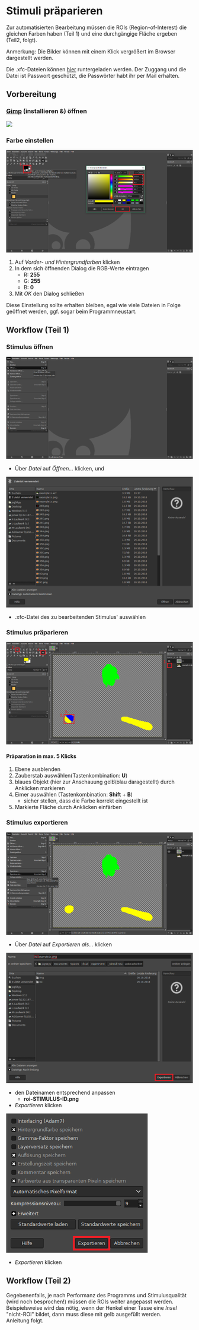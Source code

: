 # Stimuli präparieren

Zur automatisierten Bearbeitung müssen die ROIs (Region-of-Interest) die gleichen Farben haben (Teil 1) und eine durchgängige Fläche ergeben (Teil2, folgt).

Anmerkung: Die Bilder können mit einem Klick vergrößert im Browser dargestellt werden.

Die .xfc-Dateien können [hier](https://1drv.ms/u/s!Aq2HAPGT8kWihuQjFKBsMVDyO7sqXA) runtergeladen werden. Der Zuggang und die Datei ist Passwort geschützt, die Passwörter habt ihr per Mail erhalten.

## Vorbereitung 

### [Gimp](https://www.gimp.org/) (installieren &) öffnen

![](https://www.gimp.org/images/frontpage/wilber-big.png)

### Farbe einstellen

[![](img-instruction/03_color.png)](https://grszkthfr.github.io/ws18_empra/material/img-instruction/03_color.png)

1.  Auf *Vorder- und Hintergrundfarben* klicken
2.  In dem sich öffnenden Dialog die RGB-Werte eintragen
    +   R: **255**
    +   G: **255**
    +   B: **0**
3.  Mit *OK* den Dialog schließen

Diese Einstellung sollte erhalten bleiben, egal wie viele Dateien in Folge geöffnet werden, ggf. sogar beim Programmneustart.

## Workflow (Teil 1)

### Stimulus öffnen

[![](img-instruction/01_open.png)](https://grszkthfr.github.io/ws18_empra/material/img-instruction/01_open.png)
+   Über *Datei* auf *Öffnen...* klicken, und

[![](img-instruction/02_open-d1.png)](https://grszkthfr.github.io/ws18_empra/material/img-instruction/02_open-d1.png)
+   .xfc-Datei des zu bearbeitenden Stimulus' auswählen

### Stimulus präparieren

[![](img-instruction/05_prep-flow.png)](https://grszkthfr.github.io/ws18_empra/material/img-instruction/05_prep-flow.png)

#### Präparation in max. 5 Klicks

1.  Ebene ausblenden
2.  Zauberstab auswählen(Tastenkombination: **U**)
3.  blaues Objekt (hier zur Anschauung gelb\blau daragestellt) durch Anklicken markieren
4.  Eimer auswählen (Tastenkombination: **Shift** + **B**)
    +   sicher stellen, dass die Farbe korrekt eingestellt ist
5.  Markierte Fläche durch Anklicken einfärben

### Stimulus exportieren

[![](img-instruction/06_export.png)](https://grszkthfr.github.io/ws18_empra/material/img-instruction/06_export.png)
+   Über *Datei* auf *Exportieren als...* klicken

[![](img-instruction/06_export-d1.png)](https://grszkthfr.github.io/ws18_empra/material/img-instruction/06_export-d1.png)
+   den Dateinamen entsprechend anpassen
    +   **roi-**STIMULUS-ID**.png**
+   *Exportieren* klicken

[![](img-instruction/06_export-d2.png)](https://grszkthfr.github.io/ws18_empra/material/img-instruction/06_export-d1.png)
+   *Exportieren* klicken

## Workflow (Teil 2)

Gegebenenfalls, je nach Performanz des Programms und Stimulusqualität (wird noch besprochen!) müssen die ROIs weiter angepasst werden. Beispielsweise wird das nötig, wenn der Henkel einer Tasse eine *Insel* "nicht-ROI" bildet, dann muss diese mit gelb ausgefüllt werden.  
Anleitung folgt.

